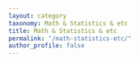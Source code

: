 ```yaml
---
layout: category
taxonomy: Math & Statistics & etc
title: Math & Statistics & etc
permalink: "/math-statistics-etc/"
author_profile: false
---
```

